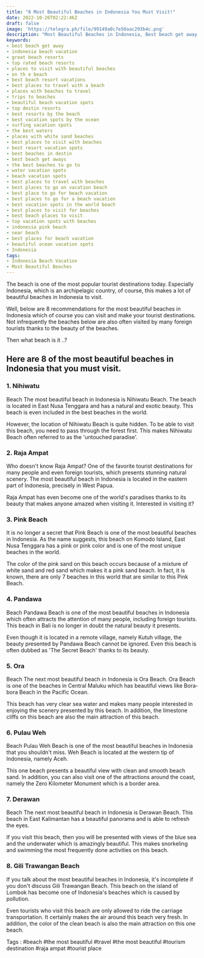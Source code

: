 ```yaml
---
title: "8 Most Beautiful Beaches in Indonesia You Must Visit!"
date: 2022-10-26T02:22:46Z
draft: false
image: 'https://telegra.ph/file/99149a0c7e50aac293b4c.png'
description: "Most Beautiful Beaches in Indonesia, Best beach get away, Indonesia beach vacation, Great beach resorts, Top rated beach resorts, Places to visit with beautiful beaches"
keywords:
- best beach get away
- indonesia beach vacation
- great beach resorts
- top rated beach resorts
- places to visit with beautiful beaches
- on th e beach
- best beach resort vacations
- best places to travel with a beach
- places with beaches to travel
- trips to beaches
- beautiful beach vacation spots
- top destin resorts
- best resorts by the beach
- best vacation spots by the ocean
- surfing vacation spots
- the best waters
- places with white sand beaches
- best places to visit with beaches
- best resort vacation spots
- best beaches in destin
- best beach get aways
- the best beaches to go to
- water vacation spots
- beach vacation spots
- best places to travel with beaches
- best places to go on vacation beach
- best place to go for beach vacation
- best places to go for a beach vacation
- best vacation spots in the world beach
- best places to visit for beaches
- best beach places to visit
- top vacation spots with beaches
- indonesia pink beach
- near beach
- best places for beach vacation
- beautiful ocean vacation spots
- Indonesia
tags:
- Indonesia Beach Vacation
- Most Beautiful Beaches
---
```


The beach is one of the most popular tourist destinations today. Especially Indonesia, which is an archipelagic country, of course, this makes a lot of beautiful beaches in Indonesia to visit.

Well, below are 8 recommendations for the most beautiful beaches in Indonesia which of course you can visit and make your tourist destinations. Not infrequently the beaches below are also often visited by many foreign tourists thanks to the beauty of the beaches.

Then what beach is it ..? 

## Here are 8 of the most beautiful beaches in Indonesia that you must visit.

### 1. Nihiwatu

Beach The most beautiful beach in Indonesia is Nihiwatu Beach. The beach is located in East Nusa Tenggara and has a natural and exotic beauty. This beach is even included in the best beaches in the world.

However, the location of Nihiwatu Beach is quite hidden. To be able to visit this beach, you need to pass through the forest first. This makes Nihiwatu Beach often referred to as the 'untouched paradise'.

### 2. Raja Ampat

Who doesn't know Raja Ampat? One of the favorite tourist destinations for many people and even foreign tourists, which presents stunning natural scenery. The most beautiful beach in Indonesia is located in the eastern part of Indonesia, precisely in West Papua.

Raja Ampat has even become one of the world's paradises thanks to its beauty that makes anyone amazed when visiting it. Interested in visiting it?

### 3. Pink Beach

It is no longer a secret that Pink Beach is one of the most beautiful beaches in Indonesia. As the name suggests, this beach on Komodo Island, East Nusa Tenggara has a pink or pink color and is one of the most unique beaches in the world.

The color of the pink sand on this beach occurs because of a mixture of white sand and red sand which makes it a pink sand beach. In fact, it is known, there are only 7 beaches in this world that are similar to this Pink Beach.

### 4. Pandawa

Beach Pandawa Beach is one of the most beautiful beaches in Indonesia which often attracts the attention of many people, including foreign tourists. This beach in Bali is no longer in doubt the natural beauty it presents.

Even though it is located in a remote village, namely Kutuh village, the beauty presented by Pandawa Beach cannot be ignored. Even this beach is often dubbed as 'The Secret Beach' thanks to its beauty.

### 5. Ora

Beach The next most beautiful beach in Indonesia is Ora Beach. Ora Beach is one of the beaches in Central Maluku which has beautiful views like Bora-bora Beach in the Pacific Ocean.

This beach has very clear sea water and makes many people interested in enjoying the scenery presented by this beach. In addition, the limestone cliffs on this beach are also the main attraction of this beach.

### 6. Pulau Weh

Beach Pulau Weh Beach is one of the most beautiful beaches in Indonesia that you shouldn't miss. Weh Beach is located at the western tip of Indonesia, namely Aceh.

This one beach presents a beautiful view with clean and smooth beach sand. In addition, you can also visit one of the attractions around the coast, namely the Zero Kilometer Monument which is a border area.

### 7. Derawan

Beach The next most beautiful beach in Indonesia is Derawan Beach. This beach in East Kalimantan has a beautiful panorama and is able to refresh the eyes.

If you visit this beach, then you will be presented with views of the blue sea and the underwater which is amazingly beautiful. This makes snorkeling and swimming the most frequently done activities on this beach.

### 8. Gili Trawangan Beach

If you talk about the most beautiful beaches in Indonesia, it's incomplete if you don't discuss Gili Trawangan Beach. This beach on the island of Lombok has become one of Indonesia's beaches which is caused by pollution.

Even tourists who visit this beach are only allowed to ride the carriage transportation. It certainly makes the air around this beach very fresh. In addition, the color of the clean beach is also the main attraction on this one beach.

Tags : #beach #the most beautiful #travel #the most beautiful #tourism destination #raja ampat #tourist place